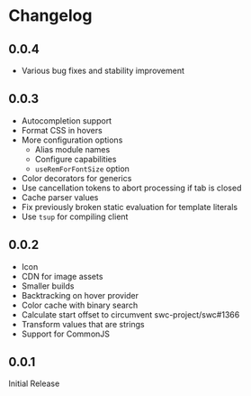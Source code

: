# Changelog

## 0.0.4

- Various bug fixes and stability improvement

## 0.0.3

- Autocompletion support
- Format CSS in hovers
- More configuration options
  - Alias module names
  - Configure capabilities
  - `useRemForFontSize` option
- Color decorators for generics
- Use cancellation tokens to abort processing if tab is closed
- Cache parser values
- Fix previously broken static evaluation for template literals
- Use `tsup` for compiling client

## 0.0.2

- Icon
- CDN for image assets
- Smaller builds
- Backtracking on hover provider
- Color cache with binary search
- Calculate start offset to circumvent swc-project/swc#1366
- Transform values that are strings
- Support for CommonJS

## 0.0.1

Initial Release
